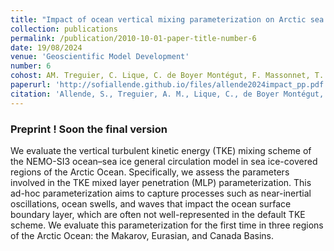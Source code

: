 ```yaml
---
title: "Impact of ocean vertical mixing parameterization on Arctic sea ice and upper ocean properties using the NEMO-SI3 model"
collection: publications
permalink: /publication/2010-10-01-paper-title-number-6
date: 19/08/2024
venue: 'Geoscientific Model Development'
number: 6
cohost: AM. Treguier, C. Lique, C. de Boyer Montégut, F. Massonnet, T. Fichefet & A. Barthélemy
paperurl: 'http://sofiallende.github.io/files/allende2024impact_pp.pdf'
citation: 'Allende, S., Treguier, A. M., Lique, C., de Boyer Montégut, C., Massonnet, F., Fichefet, T., & Barthélemy, A. (2024). &quot; Impact of ocean vertical mixing parameterization on Arctic sea ice and upper ocean properties using the NEMO-SI3 model. &quot; <i> Geoscientific Model Development Discussions</i>, 2024, 1-28.'
---
```


<!--[Download paper here](http://sofiallende.github.io/files/allende2024impact_pp.pdf)-->

### Preprint ! Soon the final version


We evaluate the vertical turbulent kinetic energy (TKE) mixing scheme of the NEMO-SI3 ocean–sea ice general circulation model in sea ice-covered regions of the Arctic Ocean. Specifically, we assess the parameters involved in the TKE mixed layer penetration (MLP) parameterization. This ad-hoc parameterization aims to capture processes such as near-inertial oscillations, ocean swells, and waves that impact the ocean surface boundary layer, which are often not well-represented in the default TKE scheme. We evaluate this parameterization for the first time in three regions of the Arctic Ocean: the Makarov, Eurasian, and Canada Basins.
